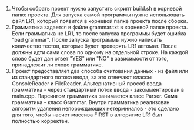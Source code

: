 1) Чтобы собрать проект нужно запустить скрипт build.sh в корневой
    папке проекта. Для запуска самой программы нужно использовать файл LR1, который
    появится в корневой папке проекта после сборки.
2) Грамматика задается в файле grammar.txt в корневой папке проекта.
    Если грамматика не LR1, то после запуска программы будет ошибка "bad grammar".
    После запуска программы нужно написать количество тестов, которые будет
    проверять LR1 автомат. После должны идти сами слова по одному на отдельной строке.
    На каждой слово будет дан ответ "YES" или "NO" в зависимости от того, принадлежит
    ли слово грамматике.
3) Проект предоставляет два способа считования данных - из файл или из стандартного
    потока ввода, за это отвечают классы ConsoleReader и FileReader. Альтернативный
    прособ ввода грамматика - через стандартный поток ввода - закомментирован в main.cpp.
   Парсингом грамматика занимается класс Parser.
   Сама грамматика - класс Grammar. Внутри грамматика реализован алгоритм удаления
   непорождающих нетерминалов - это сделано для того, чтобы насчет массива FIRST в 
   алгоритме LR1 был полностью корректен.
